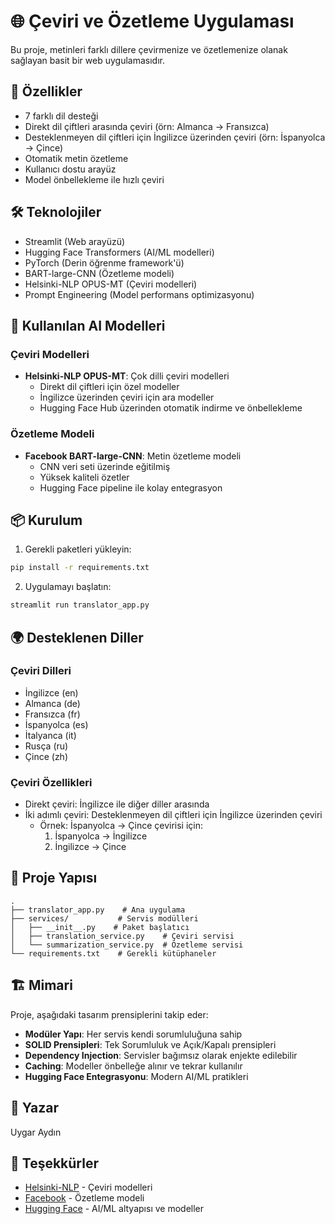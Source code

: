 # 🌐 Çeviri ve Özetleme Uygulaması

Bu proje, metinleri farklı dillere çevirmenize ve özetlemenize olanak sağlayan basit bir web uygulamasıdır.

## 🚀 Özellikler

- 7 farklı dil desteği
- Direkt dil çiftleri arasında çeviri (örn: Almanca -> Fransızca)
- Desteklenmeyen dil çiftleri için İngilizce üzerinden çeviri (örn: İspanyolca -> Çince)
- Otomatik metin özetleme
- Kullanıcı dostu arayüz
- Model önbellekleme ile hızlı çeviri

## 🛠️ Teknolojiler

- Streamlit (Web arayüzü)
- Hugging Face Transformers (AI/ML modelleri)
- PyTorch (Derin öğrenme framework'ü)
- BART-large-CNN (Özetleme modeli)
- Helsinki-NLP OPUS-MT (Çeviri modelleri)
- Prompt Engineering (Model performans optimizasyonu)

## 🤖 Kullanılan AI Modelleri

### Çeviri Modelleri
- **Helsinki-NLP OPUS-MT**: Çok dilli çeviri modelleri
  - Direkt dil çiftleri için özel modeller
  - İngilizce üzerinden çeviri için ara modeller
  - Hugging Face Hub üzerinden otomatik indirme ve önbellekleme

### Özetleme Modeli
- **Facebook BART-large-CNN**: Metin özetleme modeli
  - CNN veri seti üzerinde eğitilmiş
  - Yüksek kaliteli özetler
  - Hugging Face pipeline ile kolay entegrasyon

## 📦 Kurulum

1. Gerekli paketleri yükleyin:
```bash
pip install -r requirements.txt
```

2. Uygulamayı başlatın:
```bash
streamlit run translator_app.py
```

## 🌍 Desteklenen Diller

### Çeviri Dilleri
- İngilizce (en)
- Almanca (de)
- Fransızca (fr)
- İspanyolca (es)
- İtalyanca (it)
- Rusça (ru)
- Çince (zh)

### Çeviri Özellikleri
- Direkt çeviri: İngilizce ile diğer diller arasında
- İki adımlı çeviri: Desteklenmeyen dil çiftleri için İngilizce üzerinden çeviri
  - Örnek: İspanyolca -> Çince çevirisi için:
    1. İspanyolca -> İngilizce
    2. İngilizce -> Çince

## 📁 Proje Yapısı

```
.
├── translator_app.py    # Ana uygulama
├── services/           # Servis modülleri
│   ├── __init__.py    # Paket başlatıcı
│   ├── translation_service.py    # Çeviri servisi
│   └── summarization_service.py  # Özetleme servisi
└── requirements.txt    # Gerekli kütüphaneler
```

## 🏗️ Mimari

Proje, aşağıdaki tasarım prensiplerini takip eder:

- **Modüler Yapı**: Her servis kendi sorumluluğuna sahip
- **SOLID Prensipleri**: Tek Sorumluluk ve Açık/Kapalı prensipleri
- **Dependency Injection**: Servisler bağımsız olarak enjekte edilebilir
- **Caching**: Modeller önbelleğe alınır ve tekrar kullanılır
- **Hugging Face Entegrasyonu**: Modern AI/ML pratikleri

## 👤 Yazar

Uygar Aydın

## 🙏 Teşekkürler

- [Helsinki-NLP](https://huggingface.co/Helsinki-NLP) - Çeviri modelleri
- [Facebook](https://huggingface.co/facebook/bart-large-cnn) - Özetleme modeli
- [Hugging Face](https://huggingface.co) - AI/ML altyapısı ve modeller
